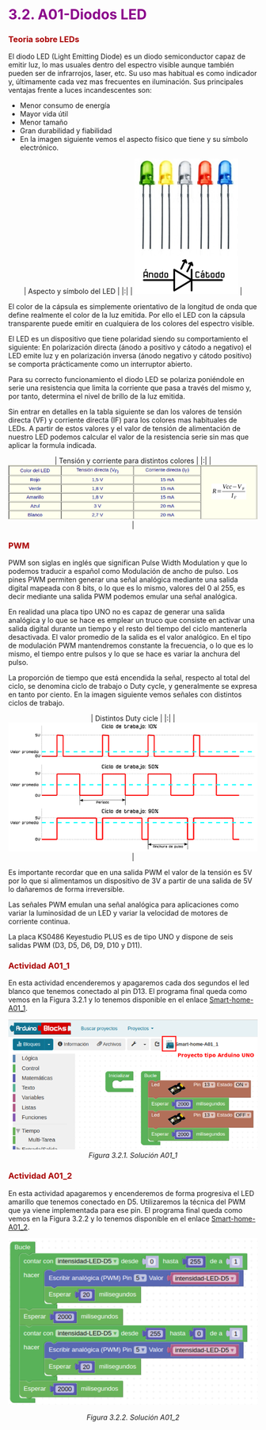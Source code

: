# <FONT COLOR=#8B008B>3.2. A01-Diodos LED</font>

### <FONT COLOR=#AA0000>Teoria sobre LEDs</font>
El diodo LED (Light Emitting Diode) es un diodo semiconductor capaz de emitir luz, lo mas usuales dentro del espectro visible aunque también pueden ser de infrarrojos, laser, etc. Su uso mas habitual es como indicador y, últimamente cada vez mas frecuentes en iluminación. Sus principales ventajas frente a luces incandescentes son:

* Menor consumo de energía
* Mayor vida útil
* Menor tamaño
* Gran durabilidad y fiabilidad
* En la imagen siguiente vemos el aspecto físico que tiene y su símbolo electrónico.

<center>

| Aspecto y símbolo del LED |
|:|
| ![Aspecto y símbolo del LED](../img/3_retos/3_2/LED.png) |

</center>

El color de la cápsula es simplemente orientativo de la longitud de onda que define realmente el color de la luz emitida. Por ello el LED con la cápsula transparente puede emitir en cualquiera de los colores del espectro visible.

El LED es un dispositivo que tiene polaridad siendo su comportamiento el siguiente: En polarización directa (ánodo a positivo y cátodo a negativo) el LED emite luz y en polarización inversa (ánodo negativo y cátodo positivo) se comporta prácticamente como un interruptor abierto.

Para su correcto funcionamiento el diodo LED se polariza poniéndole en serie una resistencia que limita la corriente que pasa a través del mismo y, por tanto, determina el nivel de brillo de la luz emitida.

Sin entrar en detalles en la tabla siguiente se dan los valores de tensión directa (VF) y corriente directa (IF) para los colores mas habituales de LEDs. A partir de estos valores y el valor de tensión de alimentación de nuestro LED podemos calcular el valor de la resistencia serie sin mas que aplicar la formula indicada.

<center>

| Tensión y corriente para distintos colores |
|:|
| ![Tensión y corriente para distintos colores](../img/3_retos/3_2/colores-calculo-R.png) |

</center>

### <FONT COLOR=#AA0000>PWM</font>
PWM son siglas en inglés que significan Pulse Width Modulation y que lo podemos traducir a español como Modulación de ancho de pulso. Los pines PWM permiten generar una señal analógica mediante una salida digital mapeada con 8 bits, o lo que es lo mismo, valores del 0 al 255, es decir mediante una salida PWM podemos emular una señal analógica.

En realidad una placa tipo UNO no es capaz de generar una salida analógica y lo que se hace es emplear un truco que consiste en activar una salida digital durante un tiempo y el resto del tiempo del ciclo mantenerla desactivada. El valor promedio de la salida es el valor analógico. En el tipo de modulación PWM mantendremos constante la frecuencia, o lo que es lo mismo, el tiempo entre pulsos y lo que se hace es variar la anchura del pulso.

La proporción de tiempo que está encendida la señal, respecto al total del ciclo, se denomina ciclo de trabajo o Duty cycle, y generalmente se expresa en tanto por ciento. En la imagen siguiente vemos señales con distintos ciclos de trabajo.

<center>

| Distintos Duty cicle |
|:|
| ![Distintos Duty cicle](../img/3_retos/3_2/Duty.png) |

</center>

Es importante recordar que en una salida PWM el valor de la tensión es 5V por lo que si alimentamos un dispositivo de 3V a partir de una salida de 5V lo dañaremos de forma irreversible.

Las señales PWM emulan una señal analógica para aplicaciones como variar la luminosidad de un LED y variar la velocidad de motores de corriente continua.

La placa KS0486 Keyestudio PLUS es de tipo UNO y dispone de seis salidas PWM (D3, D5, D6, D9, D10 y D11). 

### <FONT COLOR=#AA0000>Actividad A01_1</font>
En esta actividad encenderemos y apagaremos cada dos segundos el led blanco que tenemos conectado al pin D13. El programa final queda como vemos en la Figura 3.2.1 y lo tenemos disponible en el enlace [Smart-home-A01_1](http://www.arduinoblocks.com/web/project/913709).

<center>

![Solución A01_1](../img/3_retos/3_2/F3_2_1.png)
*Figura 3.2.1. Solución A01_1*

</center>

### <FONT COLOR=#AA0000>Actividad A01_2</font>
En esta actividad apagaremos y encenderemos de forma progresiva el LED amarillo que tenemos conectado en D5. Utilizaremos la técnica del PWM que ya viene implementada para ese pin. El programa final queda como vemos en la Figura 3.2.2 y lo tenemos disponible en el enlace [Smart-home-A01_2](http://www.arduinoblocks.com/web/project/913714).

<center>

![Solución A01_2](../img/3_retos/3_2/F3_2_2.png)

*Figura 3.2.2. Solución A01_2*

</center>
